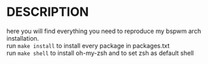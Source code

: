 # DESCRIPTION

here you will find everything you need to reproduce my bspwm arch installation. \
run `make install` to install every package in packages.txt \
run `make shell` to install oh-my-zsh and to set zsh as default shell
